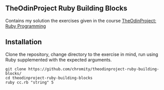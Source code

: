## TheOdinProject Ruby Building Blocks
Contains my solution the exercises given in the course [TheOdinProject: Ruby Programming](https://www.theodinproject.com/courses/ruby-programming/)

## Installation
Clone the repository, change directory to the exercise in mind, run using Ruby supplemented with the expected arguments.

```
git clone https://github.com/chromity/theodinproject-ruby-building-blocks/
cd theodinproject-ruby-building-blocks
ruby cc.rb "string" 5
```
